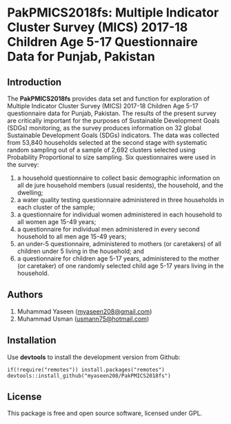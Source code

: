 # PakPMICS2018fs: Multiple Indicator Cluster Survey (MICS) 2017-18 Children Age 5-17 Questionnaire Data for Punjab, Pakistan

## Introduction
 The **PakPMICS2018fs** provides data set and function for exploration of Multiple Indicator Cluster Survey (MICS) 2017-18 Children Age 5-17 questionnaire data for Punjab, Pakistan. The results of the present survey are critically important for the purposes of Sustainable Development Goals (SDGs) monitoring, as the survey produces information on 32 global Sustainable Development Goals (SDGs) indicators. The data was collected from 53,840 households selected at the second stage with systematic random sampling out of a sample of 2,692 clusters selected using Probability Proportional to size sampling. Six questionnaires were used in the survey: 
1. a household questionnaire to collect basic demographic information on all de jure household members (usual residents), the household, and the dwelling; 
2. a water quality testing questionnaire administered in three households in each cluster of the sample; 
3. a questionnaire for individual women administered in each household to all women age 15-49 years; 
4. a questionnaire for individual men administered in every second household to all men age 15-49 years; 
5. an under-5 questionnaire, administered to mothers (or caretakers) of all children under 5 living in the household; and 
6. a questionnaire for children age 5-17 years, administered to the mother (or caretaker) of one randomly selected child age 5-17 years living in the household.

## Authors
1. Muhammad Yaseen (myaseen208@gmail.com)
2. Muhammad Usman (usmann75@hotmail.com)

## Installation
Use **devtools** to install the development version from Github:

```{r}
if(!require("remotes")) install.packages("remotes")
devtools::install_github("myaseen208/PakPMICS2018fs")
```

## License
This package is free and open source software, licensed under GPL.
